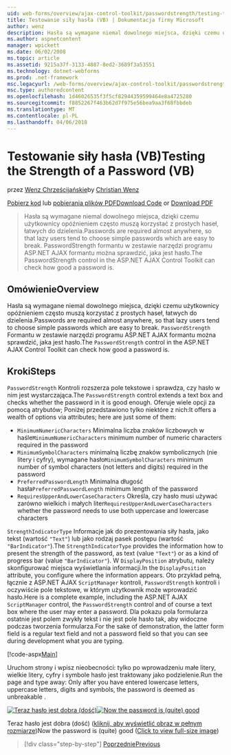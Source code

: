 ```yaml
---
uid: web-forms/overview/ajax-control-toolkit/passwordstrength/testing-the-strength-of-a-password-vb
title: Testowanie siły hasła (VB) | Dokumentacja firmy Microsoft
author: wenz
description: Hasła są wymagane niemal dowolnego miejsca, dzięki czemu użytkownicy opóźnieniem często muszą korzystać z prostych haseł, łatwych do dzielenia. Formant PasswordStrength w ASP. RZECZOWNIK...
ms.author: aspnetcontent
manager: wpickett
ms.date: 06/02/2008
ms.topic: article
ms.assetid: 9215a37f-3133-4887-8ed2-3689f3a53551
ms.technology: dotnet-webforms
ms.prod: .net-framework
msc.legacyurl: /web-forms/overview/ajax-control-toolkit/passwordstrength/testing-the-strength-of-a-password-vb
msc.type: authoredcontent
ms.openlocfilehash: 1d46026535f3f5cf82944359599464e8a4725280
ms.sourcegitcommit: f8852267f463b62d7f975e56bea9aa3f68fbbdeb
ms.translationtype: MT
ms.contentlocale: pl-PL
ms.lasthandoff: 04/06/2018
---
```

<a name="testing-the-strength-of-a-password-vb"></a><span data-ttu-id="931a7-104">Testowanie siły hasła (VB)</span><span class="sxs-lookup"><span data-stu-id="931a7-104">Testing the Strength of a Password (VB)</span></span>
====================
<span data-ttu-id="931a7-105">przez [Wenz Chrześcijańskie](https://github.com/wenz)</span><span class="sxs-lookup"><span data-stu-id="931a7-105">by [Christian Wenz](https://github.com/wenz)</span></span>

<span data-ttu-id="931a7-106">[Pobierz kod](http://download.microsoft.com/download/9/3/f/93f8daea-bebd-4821-833b-95205389c7d0/PasswordStrength0.vb.zip) lub [pobierania plików PDF](http://download.microsoft.com/download/2/d/c/2dc10e34-6983-41d4-9c08-f78f5387d32b/passwordstrength0VB.pdf)</span><span class="sxs-lookup"><span data-stu-id="931a7-106">[Download Code](http://download.microsoft.com/download/9/3/f/93f8daea-bebd-4821-833b-95205389c7d0/PasswordStrength0.vb.zip) or [Download PDF](http://download.microsoft.com/download/2/d/c/2dc10e34-6983-41d4-9c08-f78f5387d32b/passwordstrength0VB.pdf)</span></span>

> <span data-ttu-id="931a7-107">Hasła są wymagane niemal dowolnego miejsca, dzięki czemu użytkownicy opóźnieniem często muszą korzystać z prostych haseł, łatwych do dzielenia.</span><span class="sxs-lookup"><span data-stu-id="931a7-107">Passwords are required almost anywhere, so that lazy users tend to choose simple passwords which are easy to break.</span></span> <span data-ttu-id="931a7-108">PasswordStrength formantu w zestawie narzędzi programu ASP.NET AJAX formantu można sprawdzić, jaka jest hasło.</span><span class="sxs-lookup"><span data-stu-id="931a7-108">The PasswordStrength control in the ASP.NET AJAX Control Toolkit can check how good a password is.</span></span>


## <a name="overview"></a><span data-ttu-id="931a7-109">Omówienie</span><span class="sxs-lookup"><span data-stu-id="931a7-109">Overview</span></span>

<span data-ttu-id="931a7-110">Hasła są wymagane niemal dowolnego miejsca, dzięki czemu użytkownicy opóźnieniem często muszą korzystać z prostych haseł, łatwych do dzielenia.</span><span class="sxs-lookup"><span data-stu-id="931a7-110">Passwords are required almost anywhere, so that lazy users tend to choose simple passwords which are easy to break.</span></span> <span data-ttu-id="931a7-111">`PasswordStrength` Formantu w zestawie narzędzi programu ASP.NET AJAX formantu można sprawdzić, jaka jest hasło.</span><span class="sxs-lookup"><span data-stu-id="931a7-111">The `PasswordStrength` control in the ASP.NET AJAX Control Toolkit can check how good a password is.</span></span>

## <a name="steps"></a><span data-ttu-id="931a7-112">Kroki</span><span class="sxs-lookup"><span data-stu-id="931a7-112">Steps</span></span>

<span data-ttu-id="931a7-113">`PasswordStrength` Kontroli rozszerza pole tekstowe i sprawdza, czy hasło w nim jest wystarczająca.</span><span class="sxs-lookup"><span data-stu-id="931a7-113">The `PasswordStrength` control extends a text box and checks whether the password in it is good enough.</span></span> <span data-ttu-id="931a7-114">Oferuje wiele opcji za pomocą atrybutów; Poniżej przedstawiono tylko niektóre z nich:</span><span class="sxs-lookup"><span data-stu-id="931a7-114">It offers a wealth of options via attributes; here are just some of them:</span></span>

- <span data-ttu-id="931a7-115">`MinimumNumericCharacters` Minimalna liczba znaków liczbowych w haśle</span><span class="sxs-lookup"><span data-stu-id="931a7-115">`MinimumNumericCharacters` minimum number of numeric characters required in the password</span></span>
- <span data-ttu-id="931a7-116">`MinimumSymbolCharacters` minimalną liczbę znaków symbolicznych (nie litery i cyfry), wymagane hasło</span><span class="sxs-lookup"><span data-stu-id="931a7-116">`MinimumSymbolCharacters` minimum number of symbol characters (not letters and digits) required in the password</span></span>
- <span data-ttu-id="931a7-117">`PreferredPasswordLength` Minimalna długość hasła</span><span class="sxs-lookup"><span data-stu-id="931a7-117">`PreferredPasswordLength` minimum length of the password</span></span>
- <span data-ttu-id="931a7-118">`RequiresUpperAndLowerCaseCharacters` Określa, czy hasło musi używać zarówno wielkich i małych liter</span><span class="sxs-lookup"><span data-stu-id="931a7-118">`RequiresUpperAndLowerCaseCharacters` whether the password needs to use both uppercase and lowercase characters</span></span>

<span data-ttu-id="931a7-119">`StrengthIndicatorType` Informacje jak do prezentowania siły hasła, jako tekst (wartość `"Text"`) lub jako rodzaj pasek postępu (wartość `"BarIndicator"`).</span><span class="sxs-lookup"><span data-stu-id="931a7-119">The `StrengthIndicatorType` provides the information how to present the strength of the password, as text (value `"Text"`) or as a kind of progress bar (value `"BarIndicator"`).</span></span> <span data-ttu-id="931a7-120">W `DisplayPosition` atrybutu, należy skonfigurować miejsca wyświetlania informacji.</span><span class="sxs-lookup"><span data-stu-id="931a7-120">In the `DisplayPosition` attribute, you configure where the information appears.</span></span> <span data-ttu-id="931a7-121">Oto przykład pełną, łącznie z ASP.NET AJAX `ScriptManager` kontroli, `PasswordStrength` kontroli i oczywiście pole tekstowe, w którym użytkownik może wprowadzić hasło.</span><span class="sxs-lookup"><span data-stu-id="931a7-121">Here is a complete example, including the ASP.NET AJAX `ScriptManager` control, the `PasswordStrength` control and of course a text box where the user may enter a password.</span></span> <span data-ttu-id="931a7-122">Dla pokazu pola formularza ostatnie jest polem zwykły tekst i nie jest pole hasło tak, aby widoczne podczas tworzenia formularza.</span><span class="sxs-lookup"><span data-stu-id="931a7-122">For the sake of demonstration, the latter form field is a regular text field and not a password field so that you can see during development what you are typing.</span></span>

[!code-aspx[Main](testing-the-strength-of-a-password-vb/samples/sample1.aspx)]

<span data-ttu-id="931a7-123">Uruchom strony i wpisz nieobecności: tylko po wprowadzeniu małe litery, wielkie litery, cyfry i symbole hasło jest traktowany jako podzielenie.</span><span class="sxs-lookup"><span data-stu-id="931a7-123">Run the page and type away: Only after you have entered lowercase letters, uppercase letters, digits and symbols, the password is deemed as unbreakable .</span></span>


<span data-ttu-id="931a7-124">[![Teraz hasło jest dobra (dość)](testing-the-strength-of-a-password-vb/_static/image2.png)](testing-the-strength-of-a-password-vb/_static/image1.png)</span><span class="sxs-lookup"><span data-stu-id="931a7-124">[![Now the password is (quite) good](testing-the-strength-of-a-password-vb/_static/image2.png)](testing-the-strength-of-a-password-vb/_static/image1.png)</span></span>

<span data-ttu-id="931a7-125">Teraz hasło jest dobra (dość) ([kliknij, aby wyświetlić obraz w pełnym rozmiarze](testing-the-strength-of-a-password-vb/_static/image3.png))</span><span class="sxs-lookup"><span data-stu-id="931a7-125">Now the password is (quite) good ([Click to view full-size image](testing-the-strength-of-a-password-vb/_static/image3.png))</span></span>

> [!div class="step-by-step"]
> [<span data-ttu-id="931a7-126">Poprzednie</span><span class="sxs-lookup"><span data-stu-id="931a7-126">Previous</span></span>](testing-the-strength-of-a-password-cs.md)
